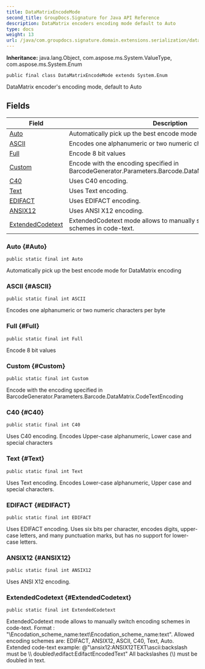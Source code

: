 ```yaml
---
title: DataMatrixEncodeMode
second_title: GroupDocs.Signature for Java API Reference
description: DataMatrix encoders encoding mode default to Auto
type: docs
weight: 13
url: /java/com.groupdocs.signature.domain.extensions.serialization/datamatrixencodemode/
---
```

**Inheritance:**
java.lang.Object, com.aspose.ms.System.ValueType, com.aspose.ms.System.Enum
```
public final class DataMatrixEncodeMode extends System.Enum
```

DataMatrix encoder's encoding mode, default to Auto
## Fields

| Field | Description |
| --- | --- |
| [Auto](#Auto) | Automatically pick up the best encode mode for DataMatrix encoding |
| [ASCII](#ASCII) | Encodes one alphanumeric or two numeric characters per byte |
| [Full](#Full) | Encode 8 bit values |
| [Custom](#Custom) | Encode with the encoding specified in BarcodeGenerator.Parameters.Barcode.DataMatrix.CodeTextEncoding |
| [C40](#C40) | Uses C40 encoding. |
| [Text](#Text) | Uses Text encoding. |
| [EDIFACT](#EDIFACT) | Uses EDIFACT encoding. |
| [ANSIX12](#ANSIX12) | Uses ANSI X12 encoding. |
| [ExtendedCodetext](#ExtendedCodetext) | ExtendedCodetext mode allows to manually switch encoding schemes in code-text. |
### Auto {#Auto}
```
public static final int Auto
```


Automatically pick up the best encode mode for DataMatrix encoding

### ASCII {#ASCII}
```
public static final int ASCII
```


Encodes one alphanumeric or two numeric characters per byte

### Full {#Full}
```
public static final int Full
```


Encode 8 bit values

### Custom {#Custom}
```
public static final int Custom
```


Encode with the encoding specified in BarcodeGenerator.Parameters.Barcode.DataMatrix.CodeTextEncoding

### C40 {#C40}
```
public static final int C40
```


Uses C40 encoding. Encodes Upper-case alphanumeric, Lower case and special characters

### Text {#Text}
```
public static final int Text
```


Uses Text encoding. Encodes Lower-case alphanumeric, Upper case and special characters.

### EDIFACT {#EDIFACT}
```
public static final int EDIFACT
```


Uses EDIFACT encoding. Uses six bits per character, encodes digits, upper-case letters, and many punctuation marks, but has no support for lower-case letters.

### ANSIX12 {#ANSIX12}
```
public static final int ANSIX12
```


Uses ANSI X12 encoding.

### ExtendedCodetext {#ExtendedCodetext}
```
public static final int ExtendedCodetext
```


ExtendedCodetext mode allows to manually switch encoding schemes in code-text. Format : "\\Encodation\_scheme\_name:text\\Encodation\_scheme\_name:text". Allowed encoding schemes are: EDIFACT, ANSIX12, ASCII, C40, Text, Auto. Extended code-text example: @"\\ansix12:ANSIX12TEXT\\ascii:backslash must be \\\\ doubled\\edifact:EdifactEncodedText" All backslashes (\\) must be doubled in text.

